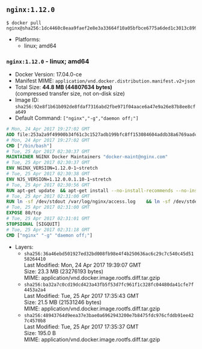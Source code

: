 ## `nginx:1.12.0`

```console
$ docker pull nginx@sha256:1dc4460c8eaa9faef2e8e3a33664f10a05bfbce6775a6ded1c3013c89911d9f3
```

-	Platforms:
	-	linux; amd64

### `nginx:1.12.0` - linux; amd64

-	Docker Version: 17.04.0-ce
-	Manifest MIME: `application/vnd.docker.distribution.manifest.v2+json`
-	Total Size: **44.8 MB (44807634 bytes)**  
	(compressed transfer size, not on-disk size)
-	Image ID: `sha256:92e8f1b61b092de8fdaf7316abd2fbe971f04aace6a47e9a26e87b8ee8cfa649`
-	Default Command: `["nginx","-g","daemon off;"]`

```dockerfile
# Mon, 24 Apr 2017 19:27:02 GMT
ADD file:253a2a9f49900b34f61c3c1527adb199bfc8ff153084604addb38a6769aadce7 in / 
# Mon, 24 Apr 2017 19:27:02 GMT
CMD ["/bin/bash"]
# Tue, 25 Apr 2017 02:30:37 GMT
MAINTAINER NGINX Docker Maintainers "docker-maint@nginx.com"
# Tue, 25 Apr 2017 02:30:37 GMT
ENV NGINX_VERSION=1.12.0-1~stretch
# Tue, 25 Apr 2017 02:30:38 GMT
ENV NJS_VERSION=1.12.0.0.1.10-1~stretch
# Tue, 25 Apr 2017 02:30:56 GMT
RUN apt-get update 	&& apt-get install --no-install-recommends --no-install-suggests -y gnupg1 	&& 	NGINX_GPGKEY=573BFD6B3D8FBC641079A6ABABF5BD827BD9BF62; 	found=''; 	for server in 		ha.pool.sks-keyservers.net 		hkp://keyserver.ubuntu.com:80 		hkp://p80.pool.sks-keyservers.net:80 		pgp.mit.edu 	; do 		echo "Fetching GPG key $NGINX_GPGKEY from $server"; 		apt-key adv --keyserver "$server" --keyserver-options timeout=10 --recv-keys "$NGINX_GPGKEY" && found=yes && break; 	done; 	test -z "$found" && echo >&2 "error: failed to fetch GPG key $NGINX_GPGKEY" && exit 1; 	apt-get remove --purge -y gnupg1 && apt-get -y --purge autoremove && rm -rf /var/lib/apt/lists/* 	&& echo "deb http://nginx.org/packages/debian/ stretch nginx" >> /etc/apt/sources.list 	&& apt-get update 	&& apt-get install --no-install-recommends --no-install-suggests -y 						nginx=${NGINX_VERSION} 						nginx-module-xslt=${NGINX_VERSION} 						nginx-module-geoip=${NGINX_VERSION} 						nginx-module-image-filter=${NGINX_VERSION} 						nginx-module-njs=${NJS_VERSION} 						gettext-base 	&& rm -rf /var/lib/apt/lists/*
# Tue, 25 Apr 2017 02:31:00 GMT
RUN ln -sf /dev/stdout /var/log/nginx/access.log 	&& ln -sf /dev/stderr /var/log/nginx/error.log
# Tue, 25 Apr 2017 02:31:00 GMT
EXPOSE 80/tcp
# Tue, 25 Apr 2017 02:31:01 GMT
STOPSIGNAL [SIGQUIT]
# Tue, 25 Apr 2017 02:31:18 GMT
CMD ["nginx" "-g" "daemon off;"]
```

-	Layers:
	-	`sha256:36a46ebd501927ed32bd008fb98e4f4b250636ac6c29c7c540c45d5158264410`  
		Last Modified: Mon, 24 Apr 2017 19:39:07 GMT  
		Size: 23.3 MB (23276193 bytes)  
		MIME: application/vnd.docker.image.rootfs.diff.tar.gzip
	-	`sha256:ba32a7c0cd19dcd423a43fb5f53d7fc961f1c328fc04480da41cfe7f4453a2a4`  
		Last Modified: Tue, 25 Apr 2017 17:35:43 GMT  
		Size: 21.5 MB (21531246 bytes)  
		MIME: application/vnd.docker.image.rootfs.diff.tar.gzip
	-	`sha256:48943764d9eea37e3bae0a6962943200e7b8475fdc976cfddb91ee427c4570b8`  
		Last Modified: Tue, 25 Apr 2017 17:35:37 GMT  
		Size: 195.0 B  
		MIME: application/vnd.docker.image.rootfs.diff.tar.gzip

